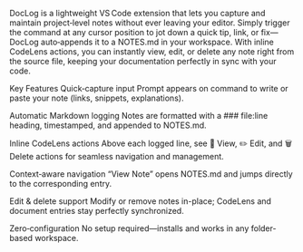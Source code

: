 DocLog is a lightweight VS Code extension that lets you capture and maintain project‐level notes without ever leaving your editor. Simply trigger the command at any cursor position to jot down a quick tip, link, or fix—DocLog auto‑appends it to a NOTES.md in your workspace. With inline CodeLens actions, you can instantly view, edit, or delete any note right from the source file, keeping your documentation perfectly in sync with your code.

Key Features
Quick‑capture input
Prompt appears on command to write or paste your note (links, snippets, explanations).

Automatic Markdown logging
Notes are formatted with a ### file:line heading, timestamped, and appended to NOTES.md.

Inline CodeLens actions
Above each logged line, see 📝 View, ✏️ Edit, and 🗑️ Delete actions for seamless navigation and management.

Context‑aware navigation
“View Note” opens NOTES.md and jumps directly to the corresponding entry.

Edit & delete support
Modify or remove notes in-place; CodeLens and document entries stay perfectly synchronized.

Zero‑configuration
No setup required—installs and works in any folder-based workspace.
